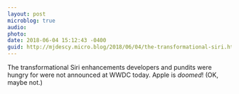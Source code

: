 ```yaml
---
layout: post
microblog: true
audio: 
photo: 
date: 2018-06-04 15:12:43 -0400
guid: http://mjdescy.micro.blog/2018/06/04/the-transformational-siri.html
---
```

The transformational Siri enhancements developers and pundits were hungry for were not announced at WWDC today. Apple is _doomed_! (OK, maybe not.)
